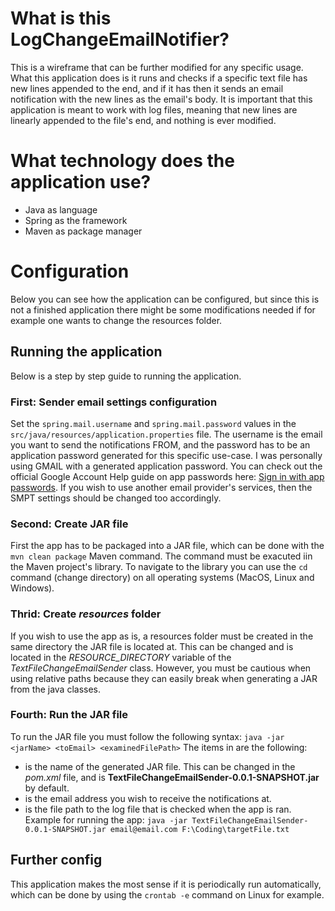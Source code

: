# What is this LogChangeEmailNotifier?
This is a wireframe that can be further modified for any specific usage. What this application does is it runs and checks if a specific text file has new lines appended to the end, and if it has then it sends an email notification with the new lines as the email's body. It is important that this application is meant to work with log files, meaning that new lines are linearly appended to the file's end, and nothing is ever modified.
# What technology does the application use?
- Java as language
- Spring as the framework
- Maven as package manager
# Configuration
Below you can see how the application can be configured, but since this is not a finished application there might be some modifications needed if for example one wants to change the resources folder.
## Running the application
Below is a step by step guide to running the application.
### First: Sender email settings configuration
Set the `spring.mail.username` and `spring.mail.password` values in the `src/java/resources/application.properties` file. The username is the email you want to send the notifications FROM, and the password has to be an application password generated for this specific use-case. I was personally using GMAIL with a generated application password. You can check out the official Google Account Help guide on app passwords here: [Sign in with app passwords](https://support.google.com/accounts/answer/185833). If you wish to use another email provider's services, then the SMPT settings should be changed too accordingly.
### Second: Create JAR file
First the app has to be packaged into a JAR file, which can be done with the `mvn clean package` Maven command. The command must be exacuted iin the Maven project's library. To navigate to the library you can use the `cd` command (change directory) on all operating systems (MacOS, Linux and Windows).
### Thrid: Create *resources* folder
If you wish to use the app as is, a resources folder must be created in the same directory the JAR file is located at. This can be changed and is located in the *RESOURCE_DIRECTORY* variable of the *TextFileChangeEmailSender* class. However, you must be cautious when using relative paths because they can easily break when generating a JAR from the java classes.
### Fourth: Run the JAR file
To run the JAR file you must follow the following syntax:
```java -jar <jarName> <toEmail> <examinedFilePath>```
The items in *<brackets>* are the following:
- *<jarName>* is the name of the generated JAR file. This can be changed in the *pom.xml* file, and is **TextFileChangeEmailSender-0.0.1-SNAPSHOT.jar** by default.
- *<toEmail>* is the email address you wish to receive the notifications at.
- *<examinedFilePath>* is the file path to the log file that is checked when the app is ran.
Example for running the app:
```java -jar TextFileChangeEmailSender-0.0.1-SNAPSHOT.jar email@email.com F:\Coding\targetFile.txt```
## Further config
This application makes the most sense if it is periodically run automatically, which can be done by using the `crontab -e` command on Linux for example.
